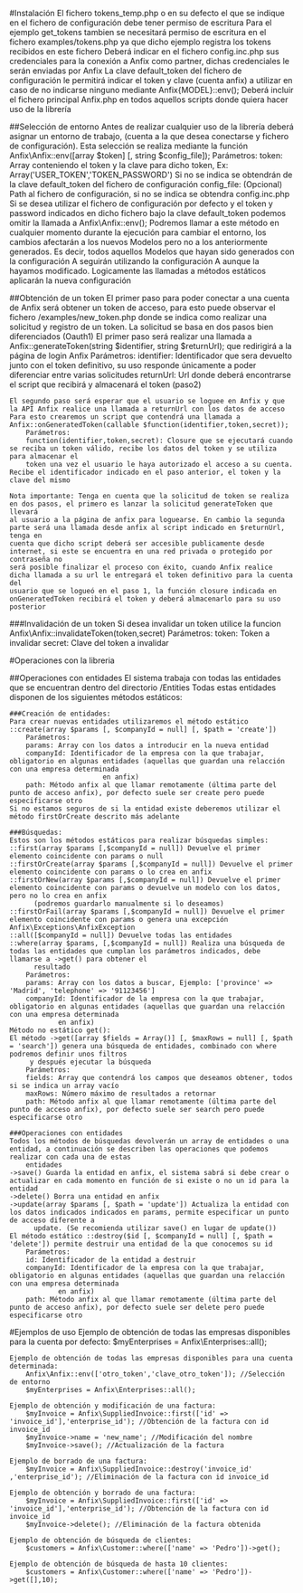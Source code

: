 #Instalación
    El fichero tokens_temp.php o en su defecto el que se indique en el fichero de configuración debe tener permiso de escritura
    Para el ejemplo get_tokens tambien se necesitará permiso de escritura en el fichero examples/tokens.php ya que dicho ejemplo registra los tokens recibidos en este fichero
    Deberá indicar en el fichero config.inc.php sus credenciales para la conexión a Anfix como partner, dichas credenciales le serán enviadas por Anfix
    La clave default_token del fichero de configuración le permitirá indicar el token y clave (cuenta anfix) a utilizar en caso de no indicarse ninguno 
    mediante Anfix\{MODEL}::env();
    Deberá incluir el fichero principal Anfix.php en todos aquellos scripts donde quiera hacer uso de la librería

##Selección de entorno
	Antes de realizar cualquier uso de la librería deberá asignar un entorno de trabajo, (cuenta a la que desea conectarse y fichero de configuración).
	Esta selección se realiza mediante la función Anfix\Anfix::env([array $token] [, string $config_file]);
		Parámetros:
		token: Array conteniendo el token y la clave para dicho token, Ex: Array('USER_TOKEN','TOKEN_PASSWORD') Si no se indica se obtendrán de la clave default_token
                       del fichero de configuración
		config_file: (Opcional) Path al fichero de configuración, si no se indica se obtendra config.inc.php
	Si se desea utilizar el fichero de configuración por defecto y el token y password indicados en dicho fichero bajo la clave default_token podemos omitir
	la llamada a Anfix\Anfix::env();
	Podremos llamar a este método en cualquier momento durante la ejecución para cambiar el entorno, los cambios afectarán a los nuevos Modelos pero no a los
	anteriormente generados. Es decir, todos aquellos Modelos que hayan sido generados con la configuración A seguirán utilizando la configuración A aunque la 
	hayamos modificado. Logicamente las llamadas a métodos estáticos aplicarán la nueva configuración
        	
##Obtención de un token
	El primer paso para poder conectar a una cuenta de Anfix será obtener un token de acceso, para esto puede observar el fichero /examples/new_token.php
	donde se indica como realizar una solicitud y registro de un token. La solicitud se basa en dos pasos bien diferenciados (Oauth1)
	El primer paso será realizar una llamada a Anfix::generateToken(string $identifier, string $returnUrl); que redirigirá a la página de login Anfix
		Parámetros:
		identifier: Identificador que sera devuelto junto con el token definitivo, su uso responde únicamente a poder diferenciar entre varias solicitudes
		returnUrl: Url donde deberá encontrarse el script que recibirá y almacenará el token (paso2)

	El segundo paso será esperar que el usuario se loguee en Anfix y que la API Anfix realice una llamada a returnUrl con los datos de acceso
	Para esto crearemos un script que contendrá una llamada a Anfix::onGeneratedToken(callable $function(identifier,token,secret)); 
		Parámetros:
		function(identifier,token,secret): Closure que se ejecutará cuando se reciba un token válido, recibe los datos del token y se utiliza para almacenar el 
		token una vez el usuario le haya autorizado el acceso a su cuenta. Recibe el identificador indicado en el paso anterior, el token y la clave del mismo

	Nota importante: Tenga en cuenta que la solicitud de token se realiza en dos pasos, el primero es lanzar la solicitud generateToken que llevará
	al usuario a la página de anfix para loguearse. En cambio la segunda parte será una llamada desde anfix al script indicado en $returnUrl, tenga en
	cuenta que dicho script deberá ser accesible publicamente desde internet, si este se encuentra en una red privada o protegido por contraseña no 
	será posible finalizar el proceso con éxito, cuando Anfix realice dicha llamada a su url le entregará el token definitivo para la cuenta del 
	usuario que se logueó en el paso 1, la función closure indicada en onGeneratedToken recibirá el token y deberá almacenarlo para su uso posterior

###Invalidación de un token
    Si desea invalidar un token utilice la funcion Anfix\Anfix::invalidateToken(token,secret)
        Parámetros:
        token: Token a invalidar
        secret: Clave del token a invalidar

#Operaciones con la libreria		
		
##Operaciones con entidades
	El sistema trabaja con todas las entidades que se encuentran dentro del directorio /Entities
	Todas estas entidades disponen de los siguientes métodos estáticos:
	
	###Creación de entidades:
	Para crear nuevas entidades utilizaremos el método estático ::create(array $params [, $companyId = null] [, $path = 'create'])
		Parámetros:
		params: Array con los datos a introducir en la nueva entidad
		companyId: Identificador de la empresa con la que trabajar, obligatorio en algunas entidades (aquellas que guardan una relacción con una empresa determinada
                           en anfix)
		path: Método anfix al que llamar remotamente (última parte del punto de acceso anfix), por defecto suele ser create pero puede especificarse otro
	Si no estamos seguros de si la entidad existe deberemos utilizar el método firstOrCreate descrito más adelante	
	
	###Búsquedas:
	Estos son los métodos estáticos para realizar búsquedas simples:
	::first(array $params [,$companyId = null]) Devuelve el primer elemento coincidente con params o null
	::firstOrCreate(array $params [,$companyId = null]) Devuelve el primer elemento coincidente con params o lo crea en anfix
	::firstOrNew(array $params [,$companyId = null]) Devuelve el primer elemento coincidente con params o devuelve un modelo con los datos, pero no lo crea en anfix     
          (podremos guardarlo manualmente si lo deseamos)
	::firstOrFail(array $params [,$companyId = null]) Devuelve el primer elemento coincidente con params o genera una excepción Anfix\Exceptions\AnfixException
	::all([$companyId = null]) Devuelve todas las entidades
	::where(array $params, [,$companyId = null]) Realiza una búsqueda de todas las entidades que cumplan los parámetros indicados, debe llamarse a ->get() para obtener el
          resultado
		Parámetros:
		params: Array con los datos a buscar, Ejemplo: ['province' => 'Madrid', 'telephone' => '91123456']
		companyId: Identificador de la empresa con la que trabajar, obligatorio en algunas entidades (aquellas que guardan una relacción con una empresa determinada
                en anfix)
	Método no estático get():
	El método ->get([array $fields = Array()] [, $maxRows = null] [, $path = 'search']) genera una búsqueda de entidades, combinado con where podremos definir unos filtros
         y después ejecutar la búsqueda
		Parámetros:
		fields: Array que contendrá los campos que deseamos obtener, todos si se indica un array vacío
		maxRows: Número máximo de resultados a retornar
		path: Método anfix al que llamar remotamente (última parte del punto de acceso anfix), por defecto suele ser search pero puede especificarse otro
		
	###Operaciones con entidades	
	Todos los métodos de búsquedas devolverán un array de entidades o una entidad, a continuación se describen las operaciones que podemos realizar con cada una de estas
        entidades
	->save() Guarda la entidad en anfix, el sistema sabrá si debe crear o actualizar en cada momento en función de si existe o no un id para la entidad
	->delete() Borra una entidad en anfix
	->update(array $params [, $path = 'update']) Actualiza la entidad con los datos indicados indicados en params, permite especificar un punto de acceso diferente a
          update. (Se recomienda utilizar save() en lugar de update())
	El método estático ::destroy($id [, $companyId = null] [, $path = 'delete']) permite destruir una entidad de la que conocemos su id
		Parámetros:
		id: Identificador de la entidad a destruir
		companyId: Identificador de la empresa con la que trabajar, obligatorio en algunas entidades (aquellas que guardan una relacción con una empresa determinada
                en anfix)
		path: Método anfix al que llamar remotamente (última parte del punto de acceso anfix), por defecto suele ser delete pero puede especificarse otro
		
#Ejemplos de uso
	Ejemplo de obtención de todas las empresas disponibles para la cuenta por defecto:
		$myEnterprises = Anfix\Enterprises::all();
		
	Ejemplo de obtención de todas las empresas disponibles para una cuenta determinada:
		Anfix\Anfix::env(['otro_token','clave_otro_token']); //Selección de entorno
		$myEnterprises = Anfix\Enterprises::all();	

	Ejemplo de obtención y modificación de una factura:
		$myInvoice = Anfix\SuppliedInvoice::first(['id' => 'invoice_id'],'enterprise_id'); //Obtención de la factura con id invoice_id
		$myInvoice->name = 'new_name'; //Modificación del nombre
		$myInvoice->save(); //Actualización de la factura

	Ejemplo de borrado de una factura:
		$myInvoice = Anfix\SuppliedInvoice::destroy('invoice_id' ,'enterprise_id'); //Eliminación de la factura con id invoice_id
		
	Ejemplo de obtención y borrado de una factura:
		$myInvoice = Anfix\SuppliedInvoice::first(['id' => 'invoice_id'],'enterprise_id'); //Obtención de la factura con id invoice_id
		$myInvoice->delete(); //Eliminación de la factura obtenida
		
	Ejemplo de obtención de búsqueda de clientes:
		$customers = Anfix\Customer::where(['name' => 'Pedro'])->get();
		
	Ejemplo de obtención de búsqueda de hasta 10 clientes:
		$customers = Anfix\Customer::where(['name' => 'Pedro'])->get([],10);